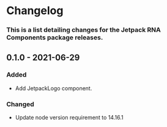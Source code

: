 # Changelog

### This is a list detailing changes for the Jetpack RNA Components package releases.

## 0.1.0 - 2021-06-29
### Added
- Add JetpackLogo component.

### Changed
- Update node version requirement to 14.16.1
